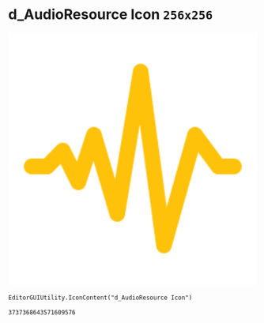# d_AudioResource Icon `256x256`
<img src="/img/d_AudioResource%20Icon.png" width=512 height=512>

``` CSharp
EditorGUIUtility.IconContent("d_AudioResource Icon")
```
```
3737368643571609576
```
